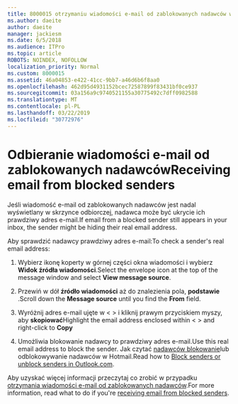```yaml
---
title: 8000015 otrzymaniu wiadomości e-mail od zablokowanych nadawców w Hotmail
ms.author: daeite
author: daeite
manager: jackiesm
ms.date: 6/5/2018
ms.audience: ITPro
ms.topic: article
ROBOTS: NOINDEX, NOFOLLOW
localization_priority: Normal
ms.custom: 8000015
ms.assetid: 46a04853-e422-41cc-9bb7-a46d6b6f8aa0
ms.openlocfilehash: 462d95d4931152bcec72587899f83431bf0ce937
ms.sourcegitcommit: 03a156a9c9740521155a30775492c7dff0982588
ms.translationtype: MT
ms.contentlocale: pl-PL
ms.lasthandoff: 03/22/2019
ms.locfileid: "30772976"
---
```

# <a name="receiving-email-from-blocked-senders"></a><span data-ttu-id="0cb18-102">Odbieranie wiadomości e-mail od zablokowanych nadawców</span><span class="sxs-lookup"><span data-stu-id="0cb18-102">Receiving email from blocked senders</span></span>

<span data-ttu-id="0cb18-103">Jeśli wiadomość e-mail od zablokowanych nadawców jest nadal wyświetlany w skrzynce odbiorczej, nadawca może być ukrycie ich prawdziwy adres e-mail.</span><span class="sxs-lookup"><span data-stu-id="0cb18-103">If email from a blocked sender still appears in your inbox, the sender might be hiding their real email address.</span></span>
  
<span data-ttu-id="0cb18-104">Aby sprawdzić nadawcy prawdziwy adres e-mail:</span><span class="sxs-lookup"><span data-stu-id="0cb18-104">To check a sender's real email address:</span></span>
  
1. <span data-ttu-id="0cb18-105">Wybierz ikonę koperty w górnej części okna wiadomości i wybierz **Widok źródła wiadomości**.</span><span class="sxs-lookup"><span data-stu-id="0cb18-105">Select the envelope icon at the top of the message window and select **View message source**.</span></span>
    
2. <span data-ttu-id="0cb18-106">Przewiń w dół **źródło wiadomości** aż do znalezienia pola, **podstawie** .</span><span class="sxs-lookup"><span data-stu-id="0cb18-106">Scroll down the **Message source** until you find the **From** field.</span></span> 
    
3. <span data-ttu-id="0cb18-107">Wyróżnij adres e-mail ujęte w \< \> i kliknij prawym przyciskiem myszy, aby **skopiować**</span><span class="sxs-lookup"><span data-stu-id="0cb18-107">Highlight the email address enclosed within \< \> and right-click to **Copy**</span></span>
    
4. <span data-ttu-id="0cb18-108">Umożliwia blokowanie nadawcy to prawdziwy adres e-mail.</span><span class="sxs-lookup"><span data-stu-id="0cb18-108">Use this real email address to block the sender.</span></span> <span data-ttu-id="0cb18-109">Jak czytać [nadawców blokowanie](https://support.office.com/article/afba1c94-77bb-4f50-8b85-057cf52f4d5e.aspx)lub odblokowywanie nadawców w Hotmail.</span><span class="sxs-lookup"><span data-stu-id="0cb18-109">Read how to [Block senders or unblock senders in Outlook.com](https://support.office.com/article/afba1c94-77bb-4f50-8b85-057cf52f4d5e.aspx).</span></span>
    
<span data-ttu-id="0cb18-110">Aby uzyskać więcej informacji przeczytaj co zrobić w przypadku [otrzymania wiadomości e-mail od zablokowanych nadawców](https://go.microsoft.com/fwlink/p/?linkid=2002011&amp;clcid=0x409).</span><span class="sxs-lookup"><span data-stu-id="0cb18-110">For more information, read what to do if you're [receiving email from blocked senders](https://go.microsoft.com/fwlink/p/?linkid=2002011&amp;clcid=0x409).</span></span>
  

